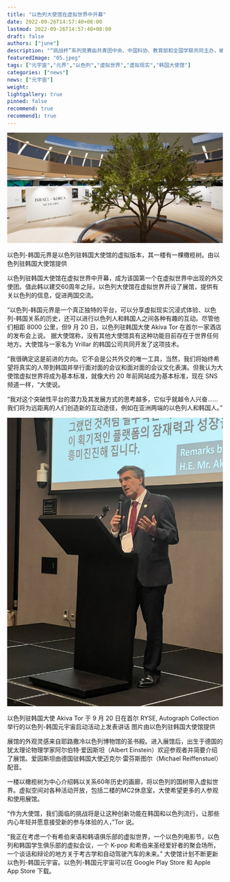 ```yaml
---
title: "以色列大使馆在虚拟世界中开幕"
date: 2022-09-26T14:57:40+08:00
lastmod: 2022-09-26T14:57:40+08:00
draft: false
authors: ["june"]
description: "“挑战杯”系列竞赛由共青团中央、中国科协、教育部和全国学联共同主办，被称为中国大学生科技创新创业的“奥林匹克”盛会。"
featuredImage: "05.jpeg"
tags: ["元宇宙","元界","以色列","虚拟世界","虚拟现实","韩国大使馆"]
categories: ["news"]
news: ["元宇宙"]
weight: 
lightgallery: true
pinned: false
recommend: true
recommend1: true
---
```




![以色列-韩国元界是以色列驻韩国大使馆的虚拟版本，其一楼有一棵橄榄树。 由以色列驻韩国大使馆提供](03.jpg)

以色列-韩国元界是以色列驻韩国大使馆的虚拟版本，其一楼有一棵橄榄树。由以色列驻韩国大使馆提供

以色列驻韩国大使馆在虚拟世界中开幕，成为该国第一个在虚拟世界中出现的外交使团。值此韩以建交60周年之际，以色列大使馆在虚拟世界开设了展馆，提供有关以色列的信息，促进两国交流。

“以色列-韩国元界是一个真正独特的平台，可以分享虚拟现实沉浸式体验、以色列-韩国关系的历史，还可以进行以色列人和韩国人之间各种有趣的互动。尽管他们相距 8000 公里，但9 月 20 日，以色列驻韩国大使 Akiva Tor 在首尔一家酒店的发布会上说。
据大使馆称，没有其他大使馆具有这种功能目前存在于世界任何地方。大使馆与一家名为 Vrillar 的韩国公司共同开发了这项技术。

“我很确定这是前进的方向。它不会是公共外交的唯一工具，当然，我们将始终希望将真实的人带到韩国并举行面对面的会议和面对面的会议文化表演。但我认为大使馆虚拟世界将成为基本标准，就像大约 20 年前网站成为基本标准，现在 SNS 频道一样，“大使说。

“我对这个突破性平台的潜力及其发展方式的思考越多，它似乎就越令人兴奋……我们将为远距离的人们创造新的互动途径，例如在亚洲两端的以色列人和韩国人。”

![以色列-韩国元界是以色列驻韩国大使馆的虚拟版本，其一楼有一棵橄榄树。 由以色列驻韩国大使馆提供](04.jpg)



以色列驻韩国大使 Akiva Tor 于 9 月 20 日在首尔 RYSE, Autograph Collection 举行的以色列-韩国元宇宙启动活动上发表讲话 图片由以色列驻韩国大使馆提供

展馆的外观灵感来自耶路撒冷以色列博物馆的圣书殿。进入展馆后，出生于德国的犹太理论物理学家阿尔伯特·爱因斯坦（Albert Einstein）欢迎参观者并简要介绍了展馆。爱因斯坦由德国驻韩国大使迈克尔·雷芬斯图尔（Michael Reiffenstuel）配音。

一楼以橄榄树为中心介绍韩以关系60年历史的画廊，将以色列的国树带入虚拟世界。虚拟空间对各种活动开放，包括二楼的MC2休息室，大使希望更多的人参观和使用展馆。

“作为大使馆，我们面临的挑战将是让这种创新功能在韩国和以色列流行，让那些内心年轻并愿意接受新的参与体验的人，”Tor 说。

“我正在考虑一个有希伯来语和韩语俱乐部的虚拟世界，一个以色列电影节，以色列和韩国学生俱乐部的虚拟会议，一个 K-pop 和希伯来圣经爱好者的聚会场所，一个谈话和辩论的地方关于考古学和自动驾驶汽车的未来。” 大使馆计划不断更新以色列-韩国元宇宙。以色列-韩国元宇宙可以在 Google Play Store 和 Apple App Store 下载。